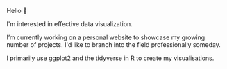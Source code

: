 Hello 👋 

I'm interested in effective data visualization.

I’m currently working on a personal website to showcase my growing number of projects. I'd like to branch into the field professionally someday.

I primarily use ggplot2 and the tidyverse in R to create my visualisations.

<!---
jessjep/jessjep is a ✨ special ✨ repository because its `README.md` (this file) appears on your GitHub profile.
You can click the Preview link to take a look at your changes.
--->
